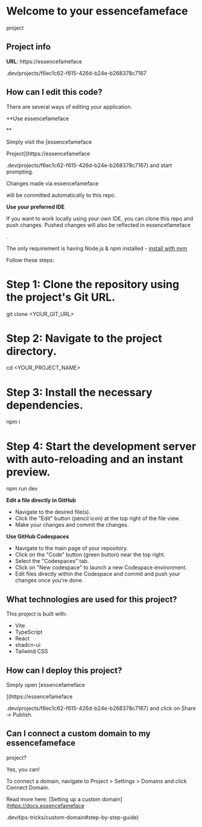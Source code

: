 # Welcome to your essencefameface

project

## Project info

**URL**: https://essencefameface

.dev/projects/f6ec1c62-f615-426d-b24e-b268378c7167

## How can I edit this code?

There are several ways of editing your application.

\*\*Use essencefameface

\*\*

Simply visit the [essencefameface

Project](https://essencefameface

.dev/projects/f6ec1c62-f615-426d-b24e-b268378c7167) and start prompting.

Changes made via essencefameface

will be committed automatically to this repo.

**Use your preferred IDE**

If you want to work locally using your own IDE, you can clone this repo and push changes. Pushed changes will also be reflected in essencefameface

.

The only requirement is having Node.js & npm installed - [install with nvm](https://github.com/nvm-sh/nvm#installing-and-updating)

Follow these steps:

# Step 1: Clone the repository using the project's Git URL.

git clone <YOUR_GIT_URL>

# Step 2: Navigate to the project directory.

cd <YOUR_PROJECT_NAME>

# Step 3: Install the necessary dependencies.

npm i

# Step 4: Start the development server with auto-reloading and an instant preview.

npm run dev

**Edit a file directly in GitHub**

- Navigate to the desired file(s).
- Click the "Edit" button (pencil icon) at the top right of the file view.
- Make your changes and commit the changes.

**Use GitHub Codespaces**

- Navigate to the main page of your repository.
- Click on the "Code" button (green button) near the top right.
- Select the "Codespaces" tab.
- Click on "New codespace" to launch a new Codespace environment.
- Edit files directly within the Codespace and commit and push your changes once you're done.

## What technologies are used for this project?

This project is built with:

- Vite
- TypeScript
- React
- shadcn-ui
- Tailwind CSS

## How can I deploy this project?

Simply open [essencefameface

](https://essencefameface

.dev/projects/f6ec1c62-f615-426d-b24e-b268378c7167) and click on Share -> Publish.

## Can I connect a custom domain to my essencefameface

project?

Yes, you can!

To connect a domain, navigate to Project > Settings > Domains and click Connect Domain.

Read more here: [Setting up a custom domain](https://docs.essencefameface

.dev/tips-tricks/custom-domain#step-by-step-guide)
